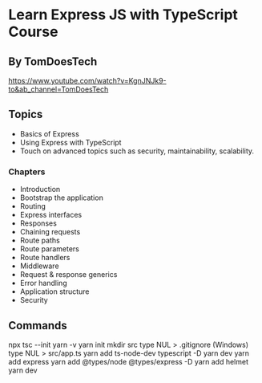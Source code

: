 # Learn Express JS with TypeScript Course
## By TomDoesTech

https://www.youtube.com/watch?v=KgnJNJk9-to&ab_channel=TomDoesTech

## Topics

* Basics of Express
* Using Express with TypeScript
* Touch on advanced topics such as security, maintainability, scalability.

### Chapters

* Introduction
* Bootstrap the application
* Routing
* Express interfaces
* Responses
* Chaining requests
* Route paths
* Route parameters
* Route handlers
* Middleware
* Request & response generics
* Error handling
* Application structure
* Security

## Commands

npx tsc --init
yarn -v
yarn init
mkdir src
type NUL > .gitignore (Windows)
type NUL > src/app.ts
yarn add ts-node-dev typescript -D 
yarn dev
yarn add express
yarn add @types/node @types/express -D 
yarn add helmet
yarn dev